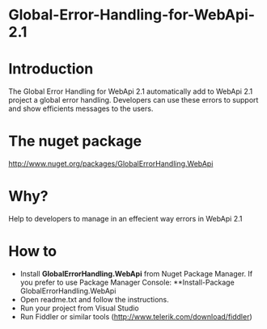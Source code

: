 Global-Error-Handling-for-WebApi-2.1
====================================

Introduction
====================================

The Global Error Handling for WebApi 2.1 automatically add to WebApi 2.1 project a global error handling. Developers can use these errors to support and show efficients messages to the users.

The nuget package
====================================

http://www.nuget.org/packages/GlobalErrorHandling.WebApi

Why?
====================================

Help to developers to manage in an effecient way errors in WebApi 2.1

How to
====================================

* Install **GlobalErrorHandling.WebApi** from Nuget Package Manager. If you prefer to use Package Manager Console:
**Install-Package GlobalErrorHandling.WebApi
* Open readme.txt and follow the instructions.
* Run your project from Visual Studio
* Run Fiddler or similar tools (http://www.telerik.com/download/fiddler) 

